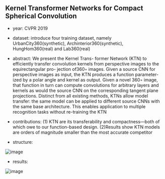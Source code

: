 ## Kernel Transformer Networks for Compact Spherical Convolution

- year: CVPR 2019

- dataset: introduce four training dataset, namely UrbanCity360(synthetic), Archinterior360(synthetic), HungHom360(real) and Lab360(real) 

- abstract: We present the Kernel Trans- former Network (KTN) to efficiently transfer convolution kernels 
from perspective images to the equirectangular pro- jection of360◦ images. Given a source CNN for 
perspective images as input, the KTN produces a function parameter- ized by a polar angle and kernel as output. 
Given a novel 360◦ image, that function in turn can compute convolutions for arbitrary layers and kernels 
as would the source CNN on the corresponding tangent plane projections. Distinct from all existing methods,
KTNs allow model transfer: the same model can be applied
to different source CNNs with the same base architecture. 
This enables application to multiple recognition tasks without re-training the KTN

- contributions:
(1) KTN are its transferability and compactness—both of which owe to our function-based design.
(2)Results show KTN models are orders of magnitude smaller than the most accurate competitor

- structure:

![image](https://github.com/VLISLAB/360-DL-Survey/blob/main/Images/object%20detection/KTN_framework.png)

- results:

![image](https://github.com/VLISLAB/360-DL-Survey/blob/main/Images/object%20detection/KTN_result.png)
